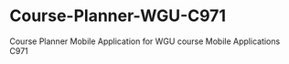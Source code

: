 # Course-Planner-WGU-C971
Course Planner Mobile Application for WGU course Mobile Applications C971
